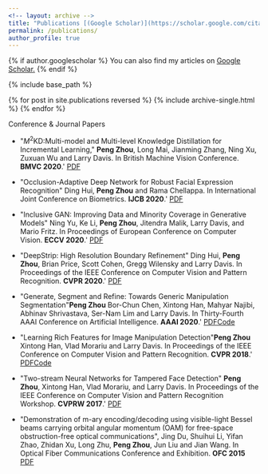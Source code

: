 ```yaml
---
<!-- layout: archive -->
title: "Publications [(Google Scholar)](https://scholar.google.com/citations?hl=en&user=W0iPYdUAAAAJ&view_op=list_works&sortby=pubdate)"
permalink: /publications/
author_profile: true
---
```


{% if author.googlescholar %}
 You can also find my articles on <u><a href="https://scholar.google.com/citations?hl=en&user=W0iPYdUAAAAJ&view_op=list_works&sortby=pubdate">Google Scholar</a>.</u>
{% endif %}

{% include base_path %}

{% for post in site.publications reversed %}
  {% include archive-single.html %}
{% endfor %}

Conference & Journal Papers

* "$M^2$KD:Multi-model and Multi-level Knowledge Distillation for Incremental Learning," <b>Peng Zhou</b>, Long Mai, Jianming Zhang, Ning Xu, Zuxuan Wu and Larry Davis. In British Machine Vision Conference. <b>BMVC 2020</b>.' [PDF](https://arxiv.org/pdf/1904.01769.pdf)

* "Occlusion-Adaptive Deep Network for Robust Facial Expression Recognition" Ding Hui, <b>Peng Zhou</b> and Rama Chellappa. In International Joint Conference on Biometrics. <b>IJCB 2020</b>.' [PDF](https://arxiv.org/pdf/2005.06040.pdf)

* "Inclusive GAN: Improving Data and Minority Coverage in Generative Models" Ning Yu, Ke Li, <b>Peng Zhou</b>,  Jitendra Malik, Larry Davis, and Mario Fritz. In Proceedings of European Conference on Computer Vision. <b>ECCV 2020</b>.' [PDF](https://arxiv.org/pdf/2004.03355.pdf)

* "DeepStrip: High Resolution Boundary Refinement" Ding Hui, <b>Peng Zhou</b>, Brian Price, Scott Cohen, Gregg Wilensky and Larry Davis. In Proceedings of the IEEE Conference on Computer Vision and Pattern Recognition. <b>CVPR 2020</b>.' [PDF](https://openaccess.thecvf.com/content_CVPR_2020/papers/Zhou_Deepstrip_High-Resolution_Boundary_Refinement_CVPR_2020_paper.pdf)

* "Generate, Segment and Refine: Towards Generic Manipulation Segmentation"<b>Peng Zhou</b> Bor-Chun Chen, Xintong Han, Mahyar Najibi, Abhinav Shrivastava, Ser-Nam Lim and Larry Davis. In Thirty-Fourth AAAI Conference on Artificial Intelligence. <b>AAAI 2020</b>.' [PDF](https://arxiv.org/pdf/1811.09729.pdf)[Code](https://github.com/pengzhou1108/GSRNet)

* "Learning Rich Features for Image Manipulation Detection"<b>Peng Zhou</b> Xintong Han, Vlad Morariu and Larry Davis. In Proceedings of the IEEE Conference on Computer Vision and Pattern Recognition. <b>CVPR 2018</b>.' [PDF](https://openaccess.thecvf.com/content_cvpr_2018/papers/Zhou_Learning_Rich_Features_CVPR_2018_paper.pdf)[Code](https://github.com/pengzhou1108/RGB-N)

* "Two-stream Neural Networks for Tampered Face Detection" <b>Peng Zhou</b>, Xintong Han, Vlad Morariu, and Larry Davis. In Proceedings of the IEEE Conference on Computer Vision and Pattern Recognition Workshop. <b>CVPRW 2017</b>.' [PDF](https://ieeexplore.ieee.org/stamp/stamp.jsp?arnumber=8014963)

* "Demonstration of m-ary encoding/decoding using visible-light Bessel beams carrying orbital angular momentum (OAM) for free-space obstruction-free optical communications", Jing Du, Shuihui Li, Yifan Zhao, Zhidan Xu, Long Zhu, <b>Peng Zhou</b>, Jun Liu and Jian Wang. In Optical Fiber Communications Conference and Exhibition. <b>OFC 2015</b> [PDF](https://ieeexplore.ieee.org/stamp/stamp.jsp?tp=&arnumber=7121488)




